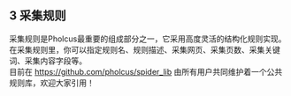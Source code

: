 ## 3 采集规则

采集规则是Pholcus最重要的组成部分之一，它采用高度灵活的结构化规则实现。
<br/>
在采集规则里，你可以指定规则名、规则描述、采集网页、采集页数、采集关键词、采集内容字段等。
<br/>
目前在 <https://github.com/pholcus/spider_lib> 由所有用户共同维护着一个公共规则库，欢迎大家引用！
